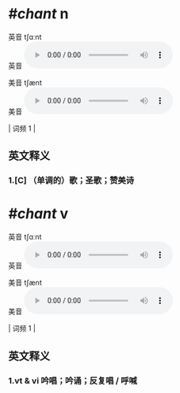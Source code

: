 # ***\#chant*** n
英音 tʃɑːnt  
英音
<audio src="./media/chant-B.aac" controls="controls"></audio>

美音 tʃænt  
美音
<audio src="./media/chant.aac" controls="controls"></audio>



| 词频 1 |  

英文释义
---
### 1.**[C] （单调的）歌；圣歌；赞美诗**  


# ***\#chant*** v
英音 tʃɑːnt  
英音
<audio src="./media/chant-B.aac" controls="controls"></audio>

美音 tʃænt  
美音
<audio src="./media/chant.aac" controls="controls"></audio>



| 词频 1 |  

英文释义
---
### 1.**vt & vi 吟唱；吟诵；反复唱 / 呼喊**  


